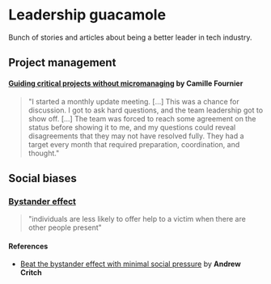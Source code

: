 # Leadership guacamole
Bunch of stories and articles about being a better leader in tech industry.

## Project management

#### [Guiding critical projects without micromanaging](https://skamille.medium.com/guiding-critical-projects-without-micromanaging-2391ba83f955) by **Camille Fournier**
> "I started a monthly update meeting. [...] This was a chance for discussion. I got to ask hard questions, and the team leadership got to show off. [...] The team was forced to reach some agreement on the status before showing it to me, and my questions could reveal disagreements that they may not have resolved fully. They had a target every month that required preparation, coordination, and thought."

## Social biases
### [Bystander effect](https://en.wikipedia.org/wiki/Bystander_effect)
> "individuals are less likely to offer help to a victim when there are other people present"
#### References
* [Beat the bystander effect with minimal social pressure](http://acritch.com/bystander-tactics/) by **Andrew Critch**
